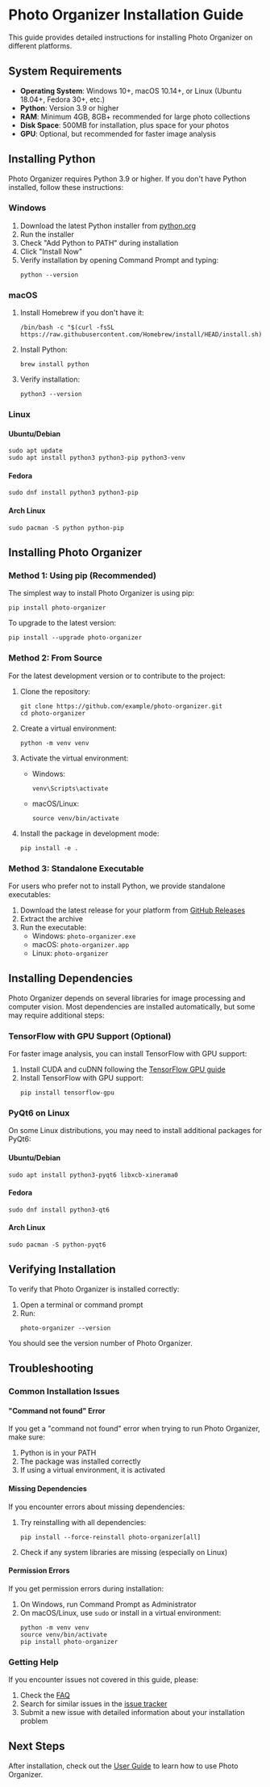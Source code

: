 # Photo Organizer Installation Guide

This guide provides detailed instructions for installing Photo Organizer on different platforms.

## System Requirements

- **Operating System**: Windows 10+, macOS 10.14+, or Linux (Ubuntu 18.04+, Fedora 30+, etc.)
- **Python**: Version 3.9 or higher
- **RAM**: Minimum 4GB, 8GB+ recommended for large photo collections
- **Disk Space**: 500MB for installation, plus space for your photos
- **GPU**: Optional, but recommended for faster image analysis

## Installing Python

Photo Organizer requires Python 3.9 or higher. If you don't have Python installed, follow these instructions:

### Windows

1. Download the latest Python installer from [python.org](https://www.python.org/downloads/)
2. Run the installer
3. Check "Add Python to PATH" during installation
4. Click "Install Now"
5. Verify installation by opening Command Prompt and typing:
   ```
   python --version
   ```

### macOS

1. Install Homebrew if you don't have it:
   ```
   /bin/bash -c "$(curl -fsSL https://raw.githubusercontent.com/Homebrew/install/HEAD/install.sh)"
   ```
2. Install Python:
   ```
   brew install python
   ```
3. Verify installation:
   ```
   python3 --version
   ```

### Linux

#### Ubuntu/Debian
```
sudo apt update
sudo apt install python3 python3-pip python3-venv
```

#### Fedora
```
sudo dnf install python3 python3-pip
```

#### Arch Linux
```
sudo pacman -S python python-pip
```

## Installing Photo Organizer

### Method 1: Using pip (Recommended)

The simplest way to install Photo Organizer is using pip:

```
pip install photo-organizer
```

To upgrade to the latest version:

```
pip install --upgrade photo-organizer
```

### Method 2: From Source

For the latest development version or to contribute to the project:

1. Clone the repository:
   ```
   git clone https://github.com/example/photo-organizer.git
   cd photo-organizer
   ```

2. Create a virtual environment:
   ```
   python -m venv venv
   ```

3. Activate the virtual environment:
   - Windows:
     ```
     venv\Scripts\activate
     ```
   - macOS/Linux:
     ```
     source venv/bin/activate
     ```

4. Install the package in development mode:
   ```
   pip install -e .
   ```

### Method 3: Standalone Executable

For users who prefer not to install Python, we provide standalone executables:

1. Download the latest release for your platform from [GitHub Releases](https://github.com/example/photo-organizer/releases)
2. Extract the archive
3. Run the executable:
   - Windows: `photo-organizer.exe`
   - macOS: `photo-organizer.app`
   - Linux: `photo-organizer`

## Installing Dependencies

Photo Organizer depends on several libraries for image processing and computer vision. Most dependencies are installed automatically, but some may require additional steps:

### TensorFlow with GPU Support (Optional)

For faster image analysis, you can install TensorFlow with GPU support:

1. Install CUDA and cuDNN following the [TensorFlow GPU guide](https://www.tensorflow.org/install/gpu)
2. Install TensorFlow with GPU support:
   ```
   pip install tensorflow-gpu
   ```

### PyQt6 on Linux

On some Linux distributions, you may need to install additional packages for PyQt6:

#### Ubuntu/Debian
```
sudo apt install python3-pyqt6 libxcb-xinerama0
```

#### Fedora
```
sudo dnf install python3-qt6
```

#### Arch Linux
```
sudo pacman -S python-pyqt6
```

## Verifying Installation

To verify that Photo Organizer is installed correctly:

1. Open a terminal or command prompt
2. Run:
   ```
   photo-organizer --version
   ```

You should see the version number of Photo Organizer.

## Troubleshooting

### Common Installation Issues

#### "Command not found" Error

If you get a "command not found" error when trying to run Photo Organizer, make sure:

1. Python is in your PATH
2. The package was installed correctly
3. If using a virtual environment, it is activated

#### Missing Dependencies

If you encounter errors about missing dependencies:

1. Try reinstalling with all dependencies:
   ```
   pip install --force-reinstall photo-organizer[all]
   ```

2. Check if any system libraries are missing (especially on Linux)

#### Permission Errors

If you get permission errors during installation:

1. On Windows, run Command Prompt as Administrator
2. On macOS/Linux, use `sudo` or install in a virtual environment:
   ```
   python -m venv venv
   source venv/bin/activate
   pip install photo-organizer
   ```

### Getting Help

If you encounter issues not covered in this guide, please:

1. Check the [FAQ](https://example.com/photo-organizer/faq)
2. Search for similar issues in the [issue tracker](https://github.com/example/photo-organizer/issues)
3. Submit a new issue with detailed information about your installation problem

## Next Steps

After installation, check out the [User Guide](user_guide.md) to learn how to use Photo Organizer.